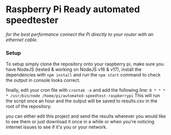 # Raspberry Pi Ready automated speedtester

_for the best performance connect the Pi directly to your router with an ethernet cable._

### Setup

To setup simply clone the repository onto your raspberry pi, make sure you have NodeJS (tested & working on NodeJS v16 & v17), install the dependencies with `npm install` and run the `npm start` command to check the output in console looks correct.

finally, edit your cron file with `crontab -e` and add the following line:
`0 * * * * /usr/bin/node /home/pi/automated-speedtest-raspberrypi`
This will run the script once an hour and the output will be saved to results.csv in the root of the repository.

you can either edit this project and send the results wherever you would like to see them or just download it once in a while or when you're noticing internet issues to see if it's you or your network.

